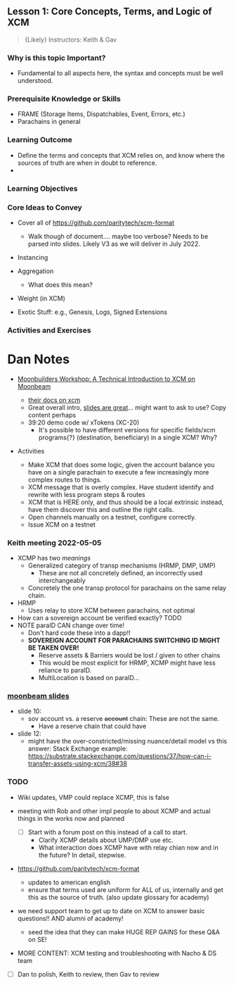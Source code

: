 ## Lesson 1: Core Concepts, Terms, and Logic of XCM

> {Likely} Instructors: Keith & Gav

### Why is this topic Important?

- Fundamental to all aspects here, the syntax and concepts must be well understood.

### Prerequisite Knowledge or Skills

- FRAME (Storage Items, Dispatchables, Event, Errors, etc.)
- Parachains in general

### Learning Outcome

- Define the terms and concepts that XCM relies on, and know where the sources of truth are when in doubt to reference.
-

### Learning Objectives

### Core Ideas to Convey

- Cover all of https://github.com/paritytech/xcm-format

  - Walk though of document.... maybe too verbose? Needs to be parsed into slides. Likely V3 as we will deliver in July 2022.

- Instancing
- Aggregation
  - What does this mean?
- Weight (in XCM)
- Exotic Stuff: e.g., Genesis, Logs, Signed Extensions

### Activities and Exercises

# Dan Notes

- [Moonbuilders Workshop: A Technical Introduction to XCM on Moonbeam](https://www.youtube.com/watch?v=5HD5rFBqvQ4)

  - [their docs on xcm](https://docs.moonbeam.network/builders/xcm/overview/)
  - Great overall intro, [slides are great](https://docs.google.com/presentation/d/1dKZiP1LUltfjJ4cHiB1XtJAGla3sngXSc7sFj84zRKk/)... might want to ask to use? Copy content perhaps
  - 39:20 demo code w/ xTokens (XC-20)
    - It's possible to have different versions for specific fields/xcm programs{?} (destination, beneficiary) in a single XCM? Why?

- Activities
  - Make XCM that does some logic, given the account balance you have on a single parachain to execute a few increasingly more complex routes to things.
  - XCM message that is overly complex. Have student identify and rewrite with less program steps & routes
  - XCM that is HERE only, and thus should be a local extrinsic instead, have them discover this and outline the right calls.
  - Open channels manually on a testnet, configure correctly.
  - Issue XCM on a testnet

### Keith meeting 2022-05-05

- XCMP has two _meanings_
  - Generalized category of transp mechanisms (HRMP, DMP, UMP)
    - These are not all concretely defined, an incorrectly used interchangeably
  - Concretely the one transp protocol for parachains on the same relay chain.
- HRMP
  - Uses relay to store XCM between parachains, not optimal
- How can a sovereign account be verified exactly? TODO
- NOTE paraID CAN change over time!
  - Don't hard code these into a dapp!!
  - **SOVEREIGN ACCOUNT FOR PARACHAINS SWITCHING ID MIGHT BE TAKEN OVER!**
    - Reserve assets & Barriers would be lost / given to other chains
    - This would be most explicit for HRMP, XCMP might have less reliance to paraID.
    - MultiLocation is based on paraID...

### [moonbeam slides](https://docs.google.com/presentation/d/1dKZiP1LUltfjJ4cHiB1XtJAGla3sngXSc7sFj84zRKk/edit#slide=id.g112909de4e6_0_92)

- slide 10:
  - sov account vs. a reserve ~~account~~ chain: These are not the same.
    - Have a reserve chain that could have
- slide 12:
  - might have the over-constricted/missing nuance/detail model vs this answer: Stack Exchange example: https://substrate.stackexchange.com/questions/37/how-can-i-transfer-assets-using-xcm/38#38

### TODO

- Wiki updates, VMP could replace XCMP, this is false
- meeting with Rob and other impl people to about XCMP and actual things in the works now and planned
  - [ ] Start with a forum post on this instead of a call to start.
    - Clarify XCMP details about UMP/DMP use etc.
    - What interaction does XCMP have with relay chian now and in the future? In detail, stepwise.
- https://github.com/paritytech/xcm-format

  - updates to american english
  - ensure that terms used are uniform for ALL of us, internally and get this as the source of truth. (also update glossary for academy)

- we need support team to get up to date on XCM to answer basic questions!! AND alumni of academy!

  - seed the idea that they can make HUGE REP GAINS for these Q&A on SE!

- MORE CONTENT: XCM testing and troubleshooting with Nacho & DS team

- [ ] Dan to polish, Keith to review, then Gav to review
